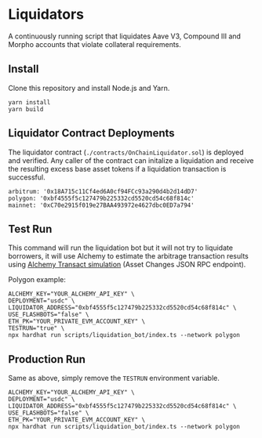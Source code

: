 # Liquidators

A continuously running script that liquidates Aave V3, Compound III and Morpho accounts that violate collateral requirements.

## Install

Clone this repository and install Node.js and Yarn.

```
yarn install
yarn build
```

## Liquidator Contract Deployments

The liquidator contract (`./contracts/OnChainLiquidator.sol`) is deployed and verified. Any caller of the contract can initalize a liquidation and receive the resulting excess base asset tokens if a liquidation transaction is successful.

```
arbitrum: '0x18A715c11Cf4ed6A0cf94FCc93a290d4b2d14dD7'
polygon: '0xbf4555f5c127479b225332cd5520cd54c68f814c'
mainnet: '0xC70e2915f019e27BAA493972e4627dbc0ED7a794'
```

## Test Run

This command will run the liquidation bot but it will not try to liquidate borrowers, it will use Alchemy to estimate the arbitrage transaction results using [Alchemy Transact simulation](https://docs.alchemy.com/reference/simulation-asset-changes) (Asset Changes JSON RPC endpoint).

Polygon example:

```
ALCHEMY_KEY="YOUR_ALCHEMY_API_KEY" \
DEPLOYMENT="usdc" \
LIQUIDATOR_ADDRESS="0xbf4555f5c127479b225332cd5520cd54c68f814c" \
USE_FLASHBOTS="false" \
ETH_PK="YOUR_PRIVATE_EVM_ACCOUNT_KEY" \
TESTRUN="true" \
npx hardhat run scripts/liquidation_bot/index.ts --network polygon
```

## Production Run

Same as above, simply remove the `TESTRUN` environment variable.

```
ALCHEMY_KEY="YOUR_ALCHEMY_API_KEY" \
DEPLOYMENT="usdc" \
LIQUIDATOR_ADDRESS="0xbf4555f5c127479b225332cd5520cd54c68f814c" \
USE_FLASHBOTS="false" \
ETH_PK="YOUR_PRIVATE_EVM_ACCOUNT_KEY" \
npx hardhat run scripts/liquidation_bot/index.ts --network polygon
```
